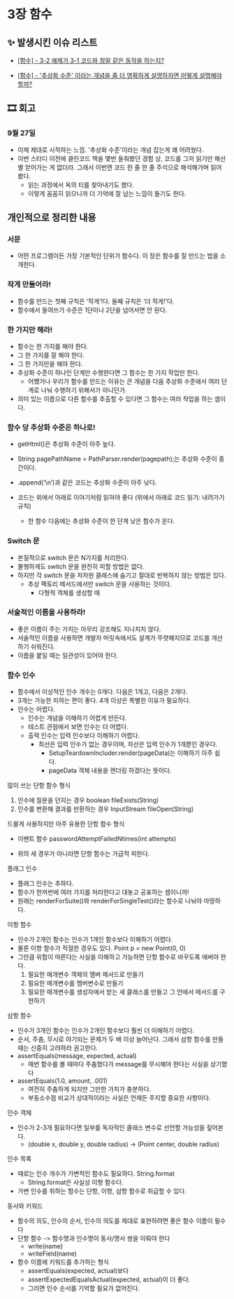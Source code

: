 # 3장 함수

## ✨ 발생시킨 이슈 리스트
- [[함수] - 3-2 예제가 3-1 코드와 정말 같은 동작을 하는지?](https://github.com/Eighteeen/CleanCode_Book_Study/issues/4)

- [[함수] - '추상화 수준' 이라는 개념을 좀 더 명확하게 설명하자면 어떻게 설명해야 할까?](https://github.com/Eighteeen/CleanCode_Book_Study/issues/5)

## 🎞 회고  

### 9월 27일
* 이제 제대로 시작하는 느낌. '추상화 수준'이라는 개념 잡는게 꽤 어려웠다.
* 이번 스터디 이전에 클린코드 책을 몇번 들춰봤던 경험 상, 코드를 그저 읽기만 해선 별 얻어가는 게 없더라. 그래서 이번엔 코드 한 줄 한 줄 주석으로 해석해가며 읽어봤다.
    * 읽는 과정에서 옥의 티를 찾아내기도 했다.
    * 이렇게 꼼꼼히 읽으니까 더 기억에 잘 남는 느낌이 들기도 한다.


## 개인적으로 정리한 내용

### 서문
* 어떤 프로그램이든 가장 기본적인 단위가 함수다. 이 장은 함수를 잘 만드는 법을 소개한다.

### 작게 만들어라!
* 함수를 만드는 첫째 규칙은 ‘작게’!다. 둘째 규칙은 ‘더 작게!’다.
* 함수에서 들여쓰기 수준은 1단이나 2단을 넘어서면 안 된다.

### 한 가지만 해라!
* 함수는 한 가지를 해야 한다.
* 그 한 가지를 잘 해야 한다.
* 그 한 가지만을 해야 한다.
* 추상화 수준이 하나인 단계만 수행한다면 그 함수는 한 가지 작업만 한다.
	* 어쨌거나 우리가 함수를 만드는 이유는 큰 개념을 다음 추상화 수준에서 여러 단계로 나눠 수행하기 위해서가 아니던가.
* 의미 있는 이름으로 다른 함수를 추출할 수 있다면 그 함수는 여러 작업을 하는 셈이다.

### 함수 당 추상화 수준은 하나로!
* getHtml()은 추상화 수준이 아주 높다.
* String pagePathName = PathParser.render(pagepath);는 추상화 수준이 중간이다.
* .append(‘\n’)과 같은 코드는 추상화 수준이 아주 낮다.

* 코드는 위에서 아래로 이야기처럼 읽혀야 좋다 (위에서 아래로 코드 읽기: 내려가기 규칙)
	* 한 함수 다음에는 추상화 수준이 한 단계 낮은 함수가 온다.

### Switch 문
* 본질적으로 switch 문은 N가지를 처리한다.
* 불행하게도 switch 문을 완전히 피할 방법은 없다.
* 하지만 각 switch 문을 저차원 클래스에 숨기고 절대로 반복하지 않는 방법은 있다.
	* 추상 팩토리 메서드에서만 switch 문을 사용하는 것이다.
		* 다형적 객체를 생성할 때

### 서술적인 이름을 사용하라!
* 좋은 이름이 주는 가치는 아무리 강조해도 지나치지 않다.
* 서술적인 이름을 사용하면 개발자 머릿속에서도 설계가 뚜렷해지므로 코드를 개선하기 쉬워진다.
* 이름을 붙일 때는 일관성이 있어야 한다.

### 함수 인수
* 함수에서 이상적인 인수 개수는 0개다. 다음은 1개고, 다음은 2개다.
* 3개는 가능한 피하는 편이 좋다. 4개 이상은 특별한 이유가 필요하다.
* 인수는 어렵다.
	* 인수는 개념을 이해하기 어렵게 만든다.
	* 테스트 관점에서 보면 인수는 더 어렵다.
	* 출력 인수는 입력 인수보다 이해하기 어렵다.
		* 최선은 입력 인수가 없는 경우이며, 차선은 입력 인수가 1개뿐인 경우다.
			* SetupTeardownIncluder.render(pageData)는 이해하기 아주 쉽다.
			* pageData 객체 내용을 렌더링 하겠다는 뜻이다.

많이 쓰는 단항 함수 형식
1. 인수에 질문을 던지는 경우 boolean fileExists(String)
2. 인수를 변환해 결과를 반환하는 경우 InputStream fileOpen(String)

드물게 사용하지만 아주 유용한 단항 함수 형식
* 이벤트 함수 passwordAttemptFailedNtimes(int attempts)

* 위의 세 경우가 아니라면 단항 함수는 가급적 피한다.

플래그 인수
* 플래그 인수는 추하다.
* 함수가 한꺼번에 여러 가지를 처리한다고 대놓고 공표하는 셈이니까!
* 원래는 renderForSuite()와 renderForSingleTest()라는 함수로 나눠야 마땅하다.

이항 함수
* 인수가 2개인 함수는 인수가 1개인 함수보다 이해하기 어렵다.
* 물론 이항 함수가 적절한 경우도 있다. Point p = new Point(0, 0)
* 그만큼 위험이 따른다는 사실을 이해하고 가능하면 단항 함수로 바꾸도록 애써야 한다.
	1. 필요한 매개변수 객체의 멤버 메서드로 만들기
	2. 필요한 매개변수를 멤버변수로 만들기
	3. 필요한 매개변수를 생성자에서 받는 새 클래스를 만들고 그 안에서 메서드를 구현하기

삼항 함수
* 인수가 3개인 함수는 인수가 2개인 함수보다 훨씬 더 이해하기 어렵다.
* 순서, 주춤, 무시로 야기되는 문제가 두 배 이상 늘어난다. 그래서 삼항 함수를 만들 때는 신중히 고려하라 권고한다.
* assertEquals(message, expected, actual)
	* 매번 함수를 볼 때마다 주춤했다가 message를 무시해야 한다는 사실을 상기했다
* assertEquals(1.0, amount, .001)
	* 여전히 주춤하게 되지만 그만한 가치가 충분하다.
	* 부동소수점 비교가 상대적이라는 사실은 언제든 주지할 중요한 사항이다.

인수 객체
* 인수가 2-3개 필요하다면 일부를 독자적인 클래스 변수로 선언할 가능성을 짚어본다.
	* (double x, double y, double radius) -> (Point center, double radius)

인수 목록
* 때로는 인수 개수가 가변적인 함수도 필요하다. String.format
	* String.format은 사실상 이항 함수다.
* 가변 인수를 취하는 함수는 단항, 이항, 삼항 함수로 취급할 수 있다.

동사와 키워드
* 함수의 의도, 인수의 순서, 인수의 의도를 제대로 표현하려면 좋은 함수 이름이 필수다
* 단항 함수 -> 함수명과 인수명이 동사/명사 쌍을 이뤄야 한다
	* write(name)
	* writeField(name)
* 함수 이름에 키워드를 추가하는 형식
	* assertEquals(expected, actual)보다
	* assertExpectedEqualsActual(expected, actual)이 더 좋다.
	* 그러면 인수 순서를 기억할 필요가 없어진다.